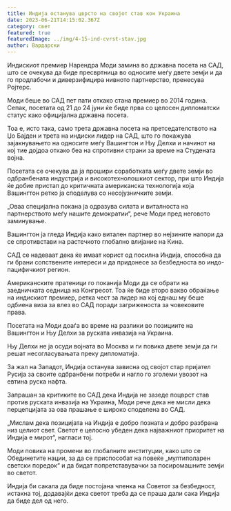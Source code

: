 ```yaml
---
title: Индија останува цврсто на својот став кон Украина
date: 2023-06-21T14:15:02.367Z
category: свет
featured: true
featuredImage: ../img/4-15-ind-cvrst-stav.jpg
author: Вардарски
---
```

Индискиот премиер Нарендра Моди замина во државна посета на САД, што се очекува да биде пресвртница во односите меѓу двете земји и да го продлабочи и диверзифицира нивното партнерство, пренесува Ројтерс.

Моди беше во САД пет пати откако стана премиер во 2014 година. Сепак, посетата од 21 до 24 јуни ќе биде прва со целосен дипломатски статус како официјална државна посета.

Тоа е, исто така, само трета државна посета на претседателството на Џо Бајден и трета на индиски лидер на САД, што го покажува зајакнувањето на односите меѓу Вашингтон и Њу Делхи и начинот на кој тие дојдоа откако беа на спротивни страни за време на Студената војна.

Посетата се очекува да ја прошири соработката меѓу двете земји во одбранбената индустрија и високотехнолошкиот сектор, при што Индија ќе добие пристап до критичната американска технологија која Вашингтон ретко ја споделува со несојузничките земји.

„Оваа специјална покана ја одразува силата и виталноста на партнерството меѓу нашите демократии“, рече Моди пред неговото заминување.

Вашингтон ја гледа Индија како витален партнер во нејзините напори да се спротивстави на растечкото глобално влијание на Кина.

САД се надеваат дека ќе имаат корист од посилна Индија, способна да ги брани сопствените интереси и да придонесе за безбедноста во индо-пацифичкиот регион.

Американските пратеници го поканија Моди да се обрати на заедничката седница на Конгресот. Тоа ќе биде второ вакво обраќање на индискиот премиер, ретка чест за лидер на кој еднаш му беше одбиена виза за влез во САД поради загриженоста за човековите права.

Посетата на Моди доаѓа во време на разлики во позициите на Вашингтон и Њу Делхи за руската инвазија на Украина.

Њу Делхи не ја осуди војната во Москва и ги повика двете земји да ги решат несогласувањата преку дипломатија.

За жал на Западот, Индија останува зависна од својот стар пријател Русија за своите одбранбени потреби и нагло го зголеми увозот на евтина руска нафта.

Запрашан за критиките во САД дека Индија не зазеде поцврст став против руската инвазија на Украина, Моди рече дека не мисли дека перцепцијата за ова прашање е широко споделена во САД.

„Мислам дека позицијата на Индија е добро позната и добро разбрана низ целиот свет. Светот е целосно убеден дека најважниот приоритет на Индија е мирот“, нагласи тој.

Моди повика на промени во глобалните институции, како што се Обединетите нации, за да се приспособат на повеќе „мултиполарен светски поредок“ и да бидат попретставувачки за посиромашните земји во светот.

Индија би сакала да биде постојана членка на Советот за безбедност, истакна тој, додавајќи дека светот треба да се праша дали сака Индија да биде дел од него.